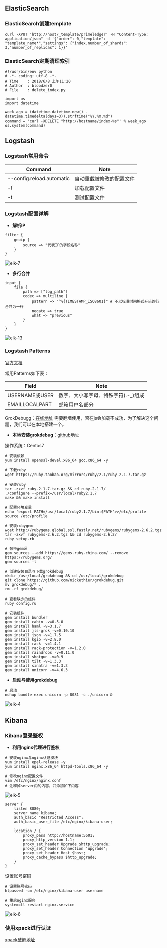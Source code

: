 ## ElasticSearch
### ElasticSearch创建template
```
curl -XPUT 'http://host/_template/primeledger' -H "Content-Type: application/json" -d '{"order": 0,"template": "template_name*","settings": {"index.number_of_shards": 3,"number_of_replicas": 1}}'
```

### ElasticSearch定期清理索引
```
#!/usr/bin/env python
# -*- coding: utf-8 -*-
# Time    : 2018/6/8 上午11:20
# Author  : bloodzer0
# File    : delete_index.py

import os
import datetime

week_ago = (datetime.datetime.now() - datetime.timedelta(days=3)).strftime("%Y.%m.%d")
command = 'curl -XDELETE "http://hostname/index-%s"' % week_ago
os.system(command)
```

## Logstash
### Logstash常用命令
Command						| Note
---								| ---
--config.reload.automatic	| 自动重载被修改的配置文件
-f								| 加载配置文件
-t								| 测试配置文件

### Logstash配置详解
* **解析IP**

```
filter {
    geoip {
        source => "代表IP的字段名称"
    }
}
```

![elk-7](https://github.com/bloodzer0/Enterprise_Security_Build--Open_Source/raw/master/Infrastructure%20Security/Log%20Analysis/img/elk-7.png)

* **多行合并**

```
input {
    file {
        path => ["log_path"]
        codec => multiline {
            pattern => "^%{TIMESTAMP_ISO8601}" # 不以标准时间格式开头的行合并为一行
            negate => true
            what => "previous"
        }
    }
}
```

![elk-13](https://github.com/bloodzer0/Enterprise_Security_Build--Open_Source/raw/master/Infrastructure%20Security/Log%20Analysis/img/elk-13.png)

### Logstash Patterns
[官方文档](https://www.elastic.co/guide/en/logstash/current/plugins-filters-grok.html)

常用Patterns如下表：

Field				| Note
---					| ---
USERNAME或USER	| 数字、大小写字母、特殊字符(.-_)组成
EMAILLOCALPART	| 邮箱用户名部分

GrokDebugg：[在线地址](http://grokdebug.herokuapp.com/) 需要翻墙使用，否在js会加载不成功，为了解决这个问题，我们可以在本地搭建一个。

* **本地安装grokdebug**：[github地址](https://github.com/nickethier/grokdebug) 

操作系统：Centos7

```
# 安装依赖
yum install openssl-devel.x86_64 gcc.x86_64 -y

# 下载ruby
wget https://ruby.taobao.org/mirrors/ruby/2.1/ruby-2.1.7.tar.gz

# 安装ruby
tar -zxvf ruby-2.1.7.tar.gz && cd ruby-2.1.7/
./configure --prefix=/usr/local/ruby2.1.7
make && make install

# 配置环境变量
echo 'export PATH=/usr/local/ruby2.1.7/bin:$PATH'>>/etc/profile
source /etc/profile

# 安装rubygem
wget http://rubygems.global.ssl.fastly.net/rubygems/rubygems-2.6.2.tgz
tar -zxvf rubygems-2.6.2.tgz && cd rubygems-2.6.2/
ruby setup.rb

# 替换gem源
gem sources --add https://gems.ruby-china.com/ --remove https://rubygems.org/
gem sources -l

# 创建安装目录与下载grokdebug
mkdir /usr/local/grokdebug && cd /usr/local/grokdebug
git clone https://github.com/nickethier/grokdebug.git
mv grokdebug/* .
rm -rf grokdebug/

# 查看缺少的组件
ruby config.ru

# 安装组件
gem install bundler
gem install cabin -v=0.5.0
gem install haml -v=3.1.7
gem install jls-grok -v=0.10.10
gem install json -v=1.7.5
gem install kgio -v=2.8.0
gem install rack -v=1.4.1
gem install rack-protection -v=1.2.0
gem install raindrops -v=0.11.0  
gem install shotgun -v=0.9
gem install tilt -v=1.3.3
gem install sinatra -v=1.3.3
gem install unicorn -v=4.6.3
```

* **启动与使用grokdebug**

```
# 启动
nohup bundle exec unicorn -p 8081 -c ./unicorn &
```

![elk-4](https://github.com/bloodzer0/Enterprise_Security_Build--Open_Source/raw/master/Infrastructure%20Security/Log%20Analysis/img/elk-4.png)


## Kibana
### Kibana登录鉴权
* **利用nginx代理进行鉴权**

```
# 安装nginx与nginx认证模块
yum install epel-release -y
yum install nginx.x86_64 httpd-tools.x86_64 -y

# 修改nginx配置文件
vim /etc/nginx/nginx.conf
# 注释掉server内的内容，并添加如下内容
```

![elk-5](https://github.com/bloodzer0/Enterprise_Security_Build--Open_Source/raw/master/Infrastructure%20Security/Log%20Analysis/img/elk-5.png)

```
server {
    listen 8080;
    server_name kibana;
    auth_basic "Restricted Access";
    auth_basic_user_file /etc/nginx/kibana-user;

    location / {
        proxy_pass http://hostname:5601;
        proxy_http_version 1.1;
        proxy_set_header Upgrade $http_upgrade;
        proxy_set_header Connection 'upgrade';
        proxy_set_header Host $host;
        proxy_cache_bypass $http_upgrade;
    }
}
```

设置账号密码

```
# 设置账号密码
htpasswd -cm /etc/nginx/kibana-user username

# 重启nginx服务
systemctl restart nginx.service
```

![elk-6](https://github.com/bloodzer0/Enterprise_Security_Build--Open_Source/raw/master/Infrastructure%20Security/Log%20Analysis/img/elk-6.png)

### 使用xpack进行认证
[xpack破解地址](https://www.cnblogs.com/chengjiawei/p/8991859.html)
